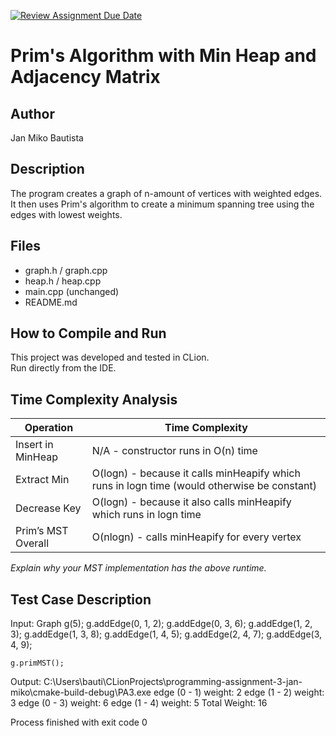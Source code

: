[![Review Assignment Due Date](https://classroom.github.com/assets/deadline-readme-button-22041afd0340ce965d47ae6ef1cefeee28c7c493a6346c4f15d667ab976d596c.svg)](https://classroom.github.com/a/K_t6ffJX)
# Prim's Algorithm with Min Heap and Adjacency Matrix

## Author
Jan Miko Bautista

## Description
The program creates a graph of n-amount of vertices with weighted edges.
It then uses Prim's algorithm to create a minimum spanning tree using the edges with lowest weights.

## Files
- graph.h / graph.cpp
- heap.h / heap.cpp
- main.cpp (unchanged)
- README.md

## How to Compile and Run
This project was developed and tested in CLion.  
Run directly from the IDE.

## Time Complexity Analysis

| Operation            | Time Complexity                                                                             |
|----------------------|---------------------------------------------------------------------------------------------|
| Insert in MinHeap    | N/A - constructor runs in O(n) time                                                         |
| Extract Min          | O(logn) - because it calls minHeapify which runs in logn time (would otherwise be constant) |
| Decrease Key         | O(logn) - because it also calls minHeapify which runs in logn time                          |
| Prim’s MST Overall   | O(nlogn) - calls minHeapify for every vertex                                                |

_Explain why your MST implementation has the above runtime._

## Test Case Description

Input:  Graph g(5);
g.addEdge(0, 1, 2);
g.addEdge(0, 3, 6);
g.addEdge(1, 2, 3);
g.addEdge(1, 3, 8);
g.addEdge(1, 4, 5);
g.addEdge(2, 4, 7);
g.addEdge(3, 4, 9);

    g.primMST();

Output: 
C:\Users\bauti\CLionProjects\programming-assignment-3-jan-miko\cmake-build-debug\PA3.exe
edge (0 - 1) weight: 2
edge (1 - 2) weight: 3
edge (0 - 3) weight: 6
edge (1 - 4) weight: 5
Total Weight: 16

Process finished with exit code 0
